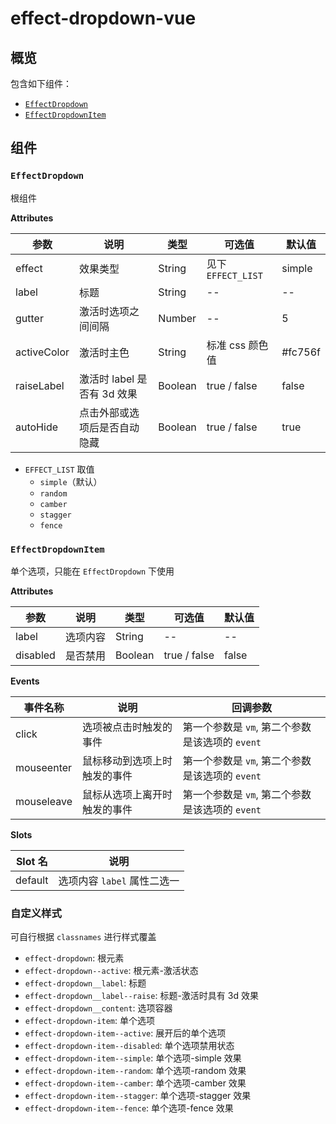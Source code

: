 # effect-dropdown-vue

## 概览

包含如下组件：

- [`EffectDropdown`](#effectdropdown)
- [`EffectDropdownItem`](#effectdropdownitem)

## 组件

### `EffectDropdown`

根组件

**Attributes**

| 参数         | 说明             | 类型    | 可选值 | 默认值      |
| ----------- | ---------------- | ------ | ----- | ---------- |
| effect      | 效果类型 | String | 见下 `EFFECT_LIST` | simple |
| label       | 标题             | String  | --    | -- |
| gutter      | 激活时选项之间间隔 | Number | --    | 5 |
| activeColor | 激活时主色        | String  | 标准 css 颜色值 | #fc756f |
| raiseLabel  | 激活时 label 是否有 3d 效果  | Boolean | true / false | false |
| autoHide  | 点击外部或选项后是否自动隐藏  | Boolean | true / false | true |

- `EFFECT_LIST` 取值
  - `simple`（默认）
  - `random`
  - `camber`
  - `stagger`
  - `fence`

### `EffectDropdownItem`

单个选项，只能在 `EffectDropdown` 下使用

**Attributes**

| 参数         | 说明        | 类型     | 可选值 | 默认值      |
| ----------- | ----------- | ------- | ----- | ---------- |
| label       | 选项内容     | String  | --    | --          |
| disabled    | 是否禁用     | Boolean | true / false | false |

**Events**

| 事件名称    | 说明                     | 回调参数     |
| ---------- | ----------------------- | ----------- |
| click      | 选项被点击时触发的事件      | 第一个参数是 `vm`, 第二个参数是该选项的 `event` |
| mouseenter | 鼠标移动到选项上时触发的事件 | 第一个参数是 `vm`, 第二个参数是该选项的 `event` |
| mouseleave | 鼠标从选项上离开时触发的事件 | 第一个参数是 `vm`, 第二个参数是该选项的 `event` |

**Slots**

| Slot 名  | 说明                |
| -------- | ------------------ |
| default  | 选项内容 `label` 属性二选一 |

### 自定义样式

可自行根据 `classnames` 进行样式覆盖

- `effect-dropdown`: 根元素
- `effect-dropdown--active`: 根元素-激活状态
- `effect-dropdown__label`: 标题
- `effect-dropdown__label--raise`: 标题-激活时具有 3d 效果
- `effect-dropdown__content`: 选项容器
- `effect-dropdown-item`: 单个选项
- `effect-dropdown-item--active`: 展开后的单个选项
- `effect-dropdown-item--disabled`: 单个选项禁用状态
- `effect-dropdown-item--simple`: 单个选项-simple 效果
- `effect-dropdown-item--random`: 单个选项-random 效果
- `effect-dropdown-item--camber`: 单个选项-camber 效果
- `effect-dropdown-item--stagger`: 单个选项-stagger 效果
- `effect-dropdown-item--fence`: 单个选项-fence 效果
<!-- - `effect-dropdown-item--hover`: 单个选项 hover 状态 -->
